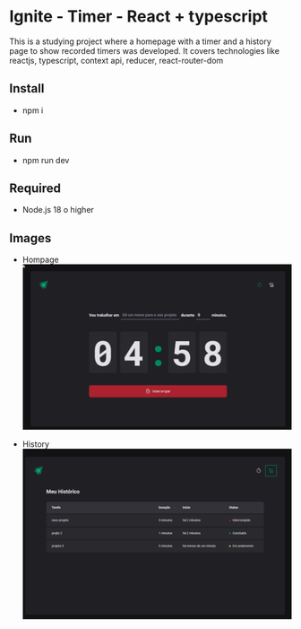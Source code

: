 # Ignite - Timer - React + typescript

This is a studying project where a homepage with a timer and a history page to show recorded timers was developed.
It covers technologies like reactjs, typescript, context api, reducer, react-router-dom


## Install
- npm i

## Run
- npm run dev

## Required
- Node.js 18 o higher 

## Images

- Hompage
![alt text](https://raw.githubusercontent.com/felipebogo/02-ignite-timer/main/src/assets/home1.png)

- History
![alt text](https://raw.githubusercontent.com/felipebogo/02-ignite-timer/main/src/assets/history1.png)
